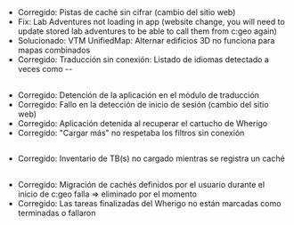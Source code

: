 ##
- Corregido: Pistas de caché sin cifrar (cambio del sitio web)
- Fix: Lab Adventures not loading in app (website change, you will need to update stored lab adventures to be able to call them from c:geo again)
- Solucionado: VTM UnifiedMap: Alternar edificios 3D no funciona para mapas combinados
- Corregido: Traducción sin conexión: Listado de idiomas detectado a veces como --

##
- Corregido: Detención de la aplicación en el módulo de traducción
- Corregido: Fallo en la detección de inicio de sesión (cambio del sitio web)
- Corregido: Aplicación detenida al recuperar el cartucho de Wherigo
- Corregido: "Cargar más" no respetaba los filtros sin conexión

##
- Corregido: Inventario de TB(s) no cargado mientras se registra un caché

##
- Corregido: Migración de cachés definidos por el usuario durante el inicio de c:geo falla => eliminado por el momento
- Corregido: Las tareas finalizadas del Wherigo no están marcadas como terminadas o fallaron





